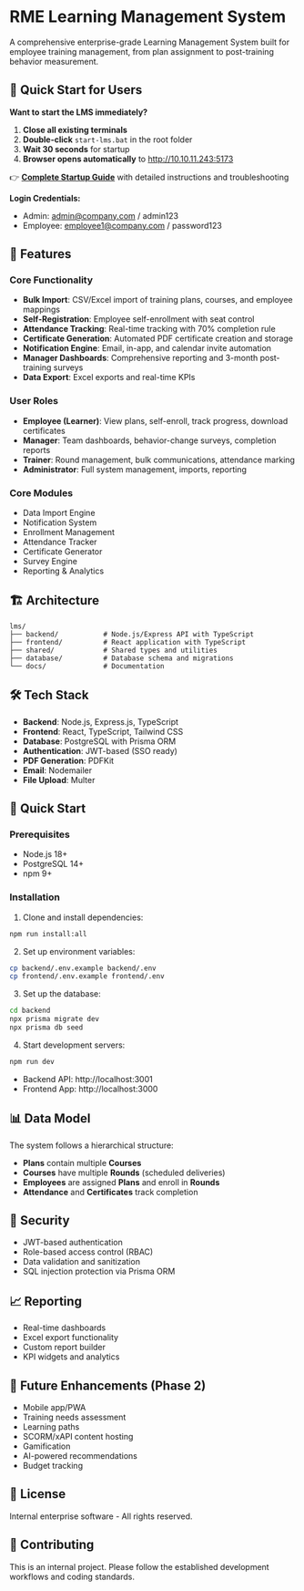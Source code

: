 # RME Learning Management System

A comprehensive enterprise-grade Learning Management System built for employee training management, from plan assignment to post-training behavior measurement.

## 🎯 Quick Start for Users

**Want to start the LMS immediately?**

1. **Close all existing terminals**
2. **Double-click** `start-lms.bat` in the root folder  
3. **Wait 30 seconds** for startup
4. **Browser opens automatically** to http://10.10.11.243:5173

👉 **[Complete Startup Guide](STARTUP-GUIDE.md)** with detailed instructions and troubleshooting

**Login Credentials:**
- Admin: admin@company.com / admin123
- Employee: employee1@company.com / password123

## 🚀 Features

### Core Functionality
- **Bulk Import**: CSV/Excel import of training plans, courses, and employee mappings
- **Self-Registration**: Employee self-enrollment with seat control
- **Attendance Tracking**: Real-time tracking with 70% completion rule
- **Certificate Generation**: Automated PDF certificate creation and storage
- **Notification Engine**: Email, in-app, and calendar invite automation
- **Manager Dashboards**: Comprehensive reporting and 3-month post-training surveys
- **Data Export**: Excel exports and real-time KPIs

### User Roles
- **Employee (Learner)**: View plans, self-enroll, track progress, download certificates
- **Manager**: Team dashboards, behavior-change surveys, completion reports
- **Trainer**: Round management, bulk communications, attendance marking
- **Administrator**: Full system management, imports, reporting

### Core Modules
- Data Import Engine
- Notification System
- Enrollment Management
- Attendance Tracker
- Certificate Generator
- Survey Engine
- Reporting & Analytics

## 🏗️ Architecture

```
lms/
├── backend/           # Node.js/Express API with TypeScript
├── frontend/          # React application with TypeScript
├── shared/            # Shared types and utilities
├── database/          # Database schema and migrations
└── docs/              # Documentation
```

## 🛠️ Tech Stack

- **Backend**: Node.js, Express.js, TypeScript
- **Frontend**: React, TypeScript, Tailwind CSS
- **Database**: PostgreSQL with Prisma ORM
- **Authentication**: JWT-based (SSO ready)
- **PDF Generation**: PDFKit
- **Email**: Nodemailer
- **File Upload**: Multer

## 🚀 Quick Start

### Prerequisites
- Node.js 18+
- PostgreSQL 14+
- npm 9+

### Installation

1. Clone and install dependencies:
```bash
npm run install:all
```

2. Set up environment variables:
```bash
cp backend/.env.example backend/.env
cp frontend/.env.example frontend/.env
```

3. Set up the database:
```bash
cd backend
npx prisma migrate dev
npx prisma db seed
```

4. Start development servers:
```bash
npm run dev
```

- Backend API: http://localhost:3001
- Frontend App: http://localhost:3000

## 📊 Data Model

The system follows a hierarchical structure:
- **Plans** contain multiple **Courses**
- **Courses** have multiple **Rounds** (scheduled deliveries)
- **Employees** are assigned **Plans** and enroll in **Rounds**
- **Attendance** and **Certificates** track completion

## 🔐 Security

- JWT-based authentication
- Role-based access control (RBAC)
- Data validation and sanitization
- SQL injection protection via Prisma ORM

## 📈 Reporting

- Real-time dashboards
- Excel export functionality
- Custom report builder
- KPI widgets and analytics

## 🔮 Future Enhancements (Phase 2)

- Mobile app/PWA
- Training needs assessment
- Learning paths
- SCORM/xAPI content hosting
- Gamification
- AI-powered recommendations
- Budget tracking

## 📝 License

Internal enterprise software - All rights reserved.

## 🤝 Contributing

This is an internal project. Please follow the established development workflows and coding standards. 